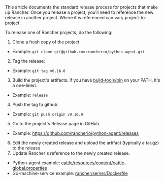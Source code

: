This article documents the standard release process for projects that make up Rancher. Once you release a project, you'll need to reference the new release in another project. Where it is referenced can vary project-to-project.

To release one of Rancher projects, do the following:

1. Clone a fresh copy of the project
 * Example: `git clone git@github.com:rancherio/python-agent.git`
2. Tag the release:
  * Example: `git tag v0.16.0`
3. Build the project's artifacts. If you have [build-tools/bin](https://github.com/rancherio/build-tools) on your PATH, it's a one-linerL
  * Example: `release`
4. Push the tag to github:
  * Example: `git push origin v0.16.0`
5. Go to the project's Release page in GitHub.
  * Example: https://github.com/rancherio/python-agent/releases
6. Edit the newly created release and upload the artifact (typically a tar.gz) to the release
7. Update Rancher's reference to the newly created release.
  * Python-agent example: [cattle/resources/content/cattle-global.properties](https://github.com/rancherio/cattle/blob/master/resources/content/cattle-global.properties#L11)
  * Go-machine-service example: [rancher/server/Dockerfile](https://github.com/rancherio/rancher/blob/master/server/Dockerfile#L33)

